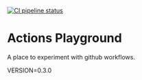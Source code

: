 [![CI pipeline status](https://github.com/plannigan/actions-playground/workflows/CI/badge.svg?branch=main)][ci]

# Actions Playground

A place to experiment with github workflows.

VERSION=0.3.0

[ci]: https://github.com/wayfair-incubator/columbo/actions

